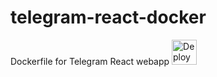 # telegram-react-docker
Dockerfile for Telegram React webapp
[<img src="https://www.herokucdn.com/deploy/button.svg" alt="Deploy to Heroku" height="40"/>](https://heroku.com/deploy "Heroku")
